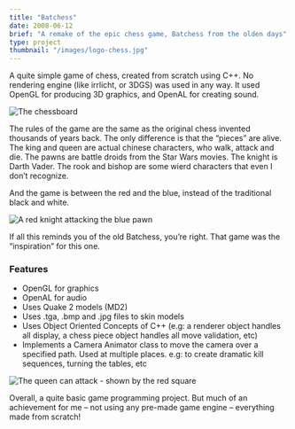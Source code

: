 ```yaml
---
title: "Batchess"
date: 2008-06-12
brief: "A remake of the epic chess game, Batchess from the olden days"
type: project
thumbnail: "/images/logo-chess.jpg"
---
```


A quite simple game of chess, created from scratch using C++. No rendering engine (like irrlicht, or 3DGS) was used in any way. It used OpenGL for producing 3D graphics, and OpenAL for creating sound.

![The chessboard](/images/chess_board.jpg)

The rules of the game are the same as the original chess invented thousands of years back. The only difference is that the “pieces” are alive. The king and queen are actual chinese characters, who walk, attack and die. The pawns are battle droids from the Star Wars movies. The knight is Darth Vader. The rook and bishop are some wierd characters that even I don’t recognize.

And the game is between the red and the blue, instead of the traditional black and white.

![A red knight attacking the blue pawn](/images/chess_knight_attack.jpg)

If all this reminds you of the old Batchess, you’re right. That game was the “inspiration” for this one.

### Features
* OpenGL for graphics
* OpenAL for audio
* Uses Quake 2 models (MD2)
* Uses .tga, .bmp and .jpg files to skin models
* Uses Object Oriented Concepts of C++ (e.g: a renderer object handles all display, a chess piece object handles all move validation, etc)
* Implements a Camera Animator class to move the camera over a specified path. Used at multiple places. e.g: to create dramatic kill sequences, turning the tables, etc

![The queen can attack - shown by the red square](/images/chess_queen_can_attack.jpg)

Overall, a quite basic game programming project. But much of an achievement for me – not using any pre-made game engine – everything made from scratch!


